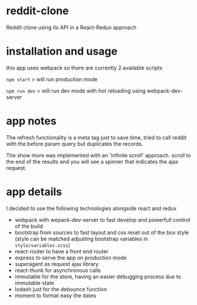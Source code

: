 # reddit-clone
Reddit clone using its API in a React-Redux approach

# installation and usage
this app uses webpack so there are currently 2 available scripts

`npm start` > will run production mode

`npm run dev` > will run dev mode with hot reloading using webpack-dev-server

# app notes

The refresh functionality is a meta tag just to save time, tried to call reddit with the before param query but duplicates the records.

The show more was implemented with an 'infinite scroll' approach. scroll to the end of the results and you will see a spinner that indicates the ajax request.

# app details

I decided to use the following technologies alongside react and redux

- webpack with wepack-dev-server to fast develop and powerfull control of the build
- bootstrap from sources to fast layout and css reset out of the box style (style can be matched adjusting bootstrap variables in `style/variables.scss`)
- react-router to have a front end router
- express to serve the app on production mode
- superagent as request ajax library
- react-thunk for asynchronous calls
- immutable for the store, having an easier debugging process due to immutable state
- lodash just for the debounce function
- moment to format easy the dates
